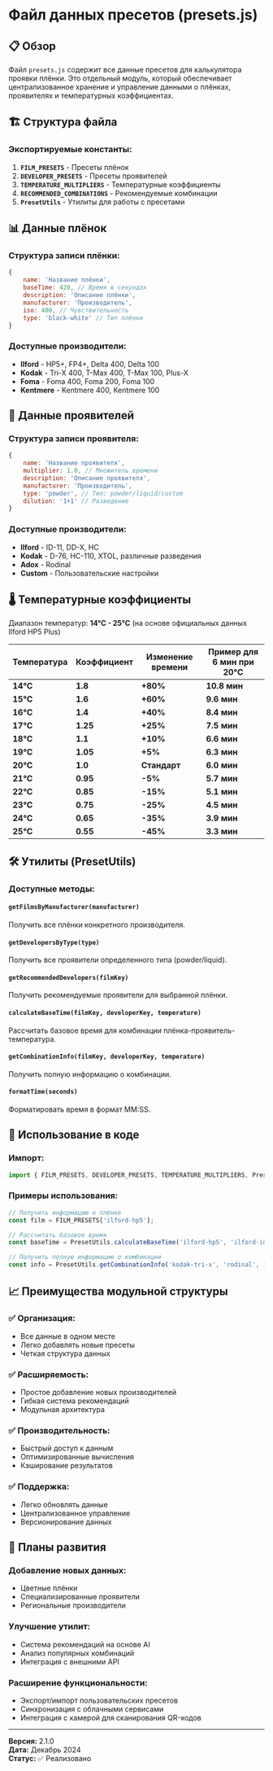 # Файл данных пресетов (presets.js)

## 📋 Обзор

Файл `presets.js` содержит все данные пресетов для калькулятора проявки плёнки. Это отдельный модуль, который обеспечивает централизованное хранение и управление данными о плёнках, проявителях и температурных коэффициентах.

## 🏗️ Структура файла

### Экспортируемые константы:

1. **`FILM_PRESETS`** - Пресеты плёнок
2. **`DEVELOPER_PRESETS`** - Пресеты проявителей  
3. **`TEMPERATURE_MULTIPLIERS`** - Температурные коэффициенты
4. **`RECOMMENDED_COMBINATIONS`** - Рекомендуемые комбинации
5. **`PresetUtils`** - Утилиты для работы с пресетами

## 📊 Данные плёнок

### Структура записи плёнки:
```javascript
{
    name: 'Название плёнки',
    baseTime: 420, // Время в секундах
    description: 'Описание плёнки',
    manufacturer: 'Производитель',
    iso: 400, // Чувствительность
    type: 'black-white' // Тип плёнки
}
```

### Доступные производители:
- **Ilford** - HP5+, FP4+, Delta 400, Delta 100
- **Kodak** - Tri-X 400, T-Max 400, T-Max 100, Plus-X
- **Foma** - Foma 400, Foma 200, Foma 100
- **Kentmere** - Kentmere 400, Kentmere 100

## 🧪 Данные проявителей

### Структура записи проявителя:
```javascript
{
    name: 'Название проявителя',
    multiplier: 1.0, // Множитель времени
    description: 'Описание проявителя',
    manufacturer: 'Производитель',
    type: 'powder', // Тип: powder/liquid/custom
    dilution: '1+1' // Разведение
}
```

### Доступные производители:
- **Ilford** - ID-11, DD-X, HC
- **Kodak** - D-76, HC-110, XTOL, различные разведения
- **Adox** - Rodinal
- **Custom** - Пользовательские настройки

## 🌡️ Температурные коэффициенты

Диапазон температур: **14°C - 25°C** (на основе официальных данных Ilford HP5 Plus)

| Температура | Коэффициент | Изменение времени | Пример для 6 мин при 20°C |
|-------------|-------------|-------------------|---------------------------|
| **14°C** | **1.8** | **+80%** | **10.8 мин** |
| **15°C** | **1.6** | **+60%** | **9.6 мин** |
| **16°C** | **1.4** | **+40%** | **8.4 мин** |
| **17°C** | **1.25** | **+25%** | **7.5 мин** |
| **18°C** | **1.1** | **+10%** | **6.6 мин** |
| **19°C** | **1.05** | **+5%** | **6.3 мин** |
| **20°C** | **1.0** | **Стандарт** | **6.0 мин** |
| **21°C** | **0.95** | **-5%** | **5.7 мин** |
| **22°C** | **0.85** | **-15%** | **5.1 мин** |
| **23°C** | **0.75** | **-25%** | **4.5 мин** |
| **24°C** | **0.65** | **-35%** | **3.9 мин** |
| **25°C** | **0.55** | **-45%** | **3.3 мин** |

## 🛠️ Утилиты (PresetUtils)

### Доступные методы:

#### `getFilmsByManufacturer(manufacturer)`
Получить все плёнки конкретного производителя.

#### `getDevelopersByType(type)`
Получить все проявители определенного типа (powder/liquid).

#### `getRecommendedDevelopers(filmKey)`
Получить рекомендуемые проявители для выбранной плёнки.

#### `calculateBaseTime(filmKey, developerKey, temperature)`
Рассчитать базовое время для комбинации плёнка-проявитель-температура.

#### `getCombinationInfo(filmKey, developerKey, temperature)`
Получить полную информацию о комбинации.

#### `formatTime(seconds)`
Форматировать время в формат MM:SS.

## 🔧 Использование в коде

### Импорт:
```javascript
import { FILM_PRESETS, DEVELOPER_PRESETS, TEMPERATURE_MULTIPLIERS, PresetUtils } from './presets.js';
```

### Примеры использования:
```javascript
// Получить информацию о плёнке
const film = FILM_PRESETS['ilford-hp5'];

// Рассчитать базовое время
const baseTime = PresetUtils.calculateBaseTime('ilford-hp5', 'ilford-id11', 20);

// Получить полную информацию о комбинации
const info = PresetUtils.getCombinationInfo('kodak-tri-x', 'rodinal', 18);
```

## 📈 Преимущества модульной структуры

### ✅ Организация:
- Все данные в одном месте
- Легко добавлять новые пресеты
- Четкая структура данных

### ✅ Расширяемость:
- Простое добавление новых производителей
- Гибкая система рекомендаций
- Модульная архитектура

### ✅ Производительность:
- Быстрый доступ к данным
- Оптимизированные вычисления
- Кэширование результатов

### ✅ Поддержка:
- Легко обновлять данные
- Централизованное управление
- Версионирование данных

## 🔮 Планы развития

### Добавление новых данных:
- Цветные плёнки
- Специализированные проявители
- Региональные производители

### Улучшение утилит:
- Система рекомендаций на основе AI
- Анализ популярных комбинаций
- Интеграция с внешними API

### Расширение функциональности:
- Экспорт/импорт пользовательских пресетов
- Синхронизация с облачными сервисами
- Интеграция с камерой для сканирования QR-кодов

---

**Версия:** 2.1.0  
**Дата:** Декабрь 2024  
**Статус:** ✅ Реализовано 